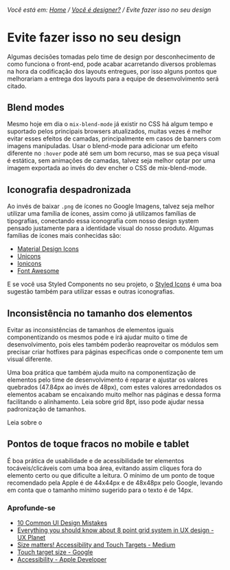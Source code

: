 ###### Você está em: [Home](/README.md) / [Você é designer?](/docs/chapter-2/) / Evite fazer isso no seu design

# Evite fazer isso no seu design

Algumas decisões tomadas pelo time de design por desconhecimento de como funciona o front-end, pode acabar acarretando diversos problemas na hora da codificação dos layouts entregues, por isso alguns pontos que melhorariam a entrega dos layouts para a equipe de desenvolvimento será citado.

## Blend modes

Mesmo hoje em dia o `mix-blend-mode` já existir no CSS há algum tempo e suportado pelos principais browsers atualizados, muitas vezes é melhor evitar esses efeitos de camadas, principalmente em casos de banners com imagens manipuladas. Usar o blend-mode para adicionar um efeito diferente no `:hover` pode até sem um bom recurso, mas se sua peça visual é estática, sem animações de camadas, talvez seja melhor optar por uma imagem exportada ao invés do dev encher o CSS de mix-blend-mode.

## Iconografia despadronizada

Ao invés de baixar `.png` de ícones no Google Imagens, talvez seja melhor utilizar uma família de ícones, assim como já utilizamos famílias de tipografias, conectando essa iconografia com nosso design system pensado justamente para a identidade visual do nosso produto. Algumas famílias de ícones mais conhecidas são:

- [Material Design Icons](https://fonts.google.com/icons)
- [Unicons](https://iconscout.com/unicons)
- [Ionicons](https://ionic.io/ionicons)
- [Font Awesome](https://fontawesome.com)

E se você usa Styled Components no seu projeto, o [Styled Icons](https://styled-icons.dev/) é uma boa sugestão também para utilizar essas e outras iconografias.

## Inconsistência no tamanho dos elementos

Evitar as inconsistências de tamanhos de elementos iguais componentizando os mesmos pode e irá ajudar muito o time de desenvolvimento, pois eles também poderão reaproveitar os módulos sem precisar criar hotfixes para páginas específicas onde o componente tem um visual diferente.

Uma boa prática que também ajuda muito na componentização de elementos pelo time de desenvolvimento é reparar e ajustar os valores quebrados (47.84px ao invés de 48px), com estes valores arredondados os elementos acabam se encaixando muito melhor nas páginas e dessa forma facilitando o alinhamento. Leia sobre grid 8pt, isso pode ajudar nessa padronização de tamanhos.

Leia sobre o 

## Pontos de toque fracos no mobile e tablet

É boa prática de usabilidade e de acessibilidade ter elementos tocáveis/clicáveis com uma boa área, evitando assim cliques fora do elemento certo ou que dificulte a leitura. O mínimo de um ponto de toque recomendado pela Apple é de 44x44px e de 48x48px pelo Google, levando em conta que o tamanho mínimo sugerido para o texto é de 14px.

### Aprofunde-se

- [10 Common UI Design Mistakes](https://careerfoundry.com/en/blog/ui-design/common-ui-design-mistakes/)
- [Everything you should know about 8 point grid system in UX design - UX Planet](https://uxplanet.org/everything-you-should-know-about-8-point-grid-system-in-ux-design-b69cb945b18d) 
- [Size matters! Accessibility and Touch Targets - Medium](https://medium.com/@zacdicko/size-matters-accessibility-and-touch-targets-56e942adc0cc)
- [Touch target size - Google](https://support.google.com/accessibility/android/answer/7101858?hl=en)
- [Accessibility - Apple Developer](https://developer.apple.com/design/human-interface-guidelines/accessibility)
